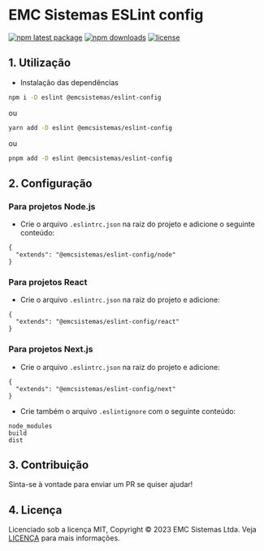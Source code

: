 # EMC Sistemas ESLint config

[![npm latest package](https://img.shields.io/npm/v/@emcsistemas/eslint-config/latest.svg)](https://www.npmjs.com/package/@emcsistemas/eslint-config)
[![npm downloads](https://img.shields.io/npm/dm/@emcsistemas/eslint-config.svg)](https://npm-stat.com/charts.html?package=@emcsistemas/eslint-config)
[![license](https://img.shields.io/badge/license-MIT-blue.svg)](https://github.com/emcsistemas/bibliotecas-npm/blob/4a3c9e66ebf043c80b428829457d2d7374c6b744/LICENCE)

## 1. Utilização

- Instalação das dependências

```sh
npm i -D eslint @emcsistemas/eslint-config
```

ou

```sh
yarn add -D eslint @emcsistemas/eslint-config
```

ou

```sh
pnpm add -D eslint @emcsistemas/eslint-config
```

## 2. Configuração

### Para projetos Node.js

- Crie o arquivo `.eslintrc.json` na raiz do projeto e adicione o seguinte conteúdo:

```
{
  "extends": "@emcsistemas/eslint-config/node"
}
```

### Para projetos React

- Crie o arquivo `.eslintrc.json` na raiz do projeto e adicione:

```
{
  "extends": "@emcsistemas/eslint-config/react"
}
```

### Para projetos Next.js

- Crie o arquivo `.eslintrc.json` na raiz do projeto e adicione:

```
{
  "extends": "@emcsistemas/eslint-config/next"
}
```

- Crie também o arquivo `.eslintignore` com o seguinte conteúdo:

```
node_modules
build
dist
```

## 3. Contribuição

Sinta-se à vontade para enviar um PR se quiser ajudar!

## 4. Licença

Licenciado sob a licença MIT, Copyright © 2023 EMC Sistemas Ltda. Veja [LICENÇA](https://github.com/emcsistemas/bibliotecas-npm/blob/4a3c9e66ebf043c80b428829457d2d7374c6b744/LICENCE) para mais informações.
